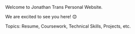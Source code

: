 Welcome to Jonathan Trans Personal Website. 

We are excited to see you here! 😊

Topics: Resume, Coursework, Technical Skills, Projects, etc. 


